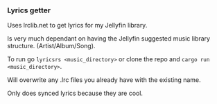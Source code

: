 ### Lyrics getter

Uses lrclib.net to get lyrics for my Jellyfin library.

Is very much dependant on having the Jellyfin suggested music library structure. (Artist/Album/Song).

To run go `lyricsrs <music_directory>` or clone the repo and `cargo run <music_directory>`.

Will overwrite any .lrc files you already have with the existing name.

Only does synced lyrics because they are cool.